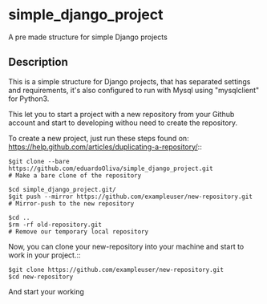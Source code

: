 simple_django_project
==========================

A pre made structure for simple Django projects

Description
-----------

This is a simple structure for Django projects, that has separated settings and requirements, it's also configured to run with Mysql using "mysqlclient" for Python3.

This let you to start a project with a new repository from your Github account and start to developing withou need to create the repository.

To create a new project, just run these steps found on: https://help.github.com/articles/duplicating-a-repository/::

    $git clone --bare https://github.com/eduardoOliva/simple_django_project.git
    # Make a bare clone of the repository
    
    $cd simple_django_project.git/
    $git push --mirror https://github.com/exampleuser/new-repository.git
    # Mirror-push to the new repository
    
    $cd ..
    $rm -rf old-repository.git
    # Remove our temporary local repository
    
Now, you can clone your new-repository into your machine and start to work in your project.::

    $git clone https://github.com/exampleuser/new-repository.git
    $cd new-repository
    
And start your working
